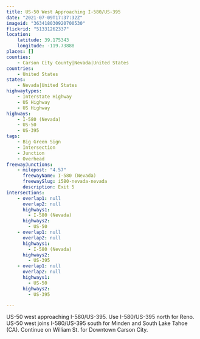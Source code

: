 ```yaml
---
title: US-50 West Approaching I-580/US-395
date: "2021-07-09T17:37:32Z"
imageid: "363418030920700530"
flickrid: "51331262337"
location:
    latitude: 39.175343
    longitude: -119.73888
places: []
counties:
    - Carson City County|Nevada|United States
countries:
    - United States
states:
    - Nevada|United States
highwaytypes:
    - Interstate Highway
    - US Highway
    - US Highway
highways:
    - I-580 (Nevada)
    - US-50
    - US-395
tags:
    - Big Green Sign
    - Intersection
    - Junction
    - Overhead
freewayJunctions:
    - milepost: "4.57"
      freewayName: I-580 (Nevada)
      freewaySlug: i580-nevada-nevada
      description: Exit 5
intersections:
    - overlap1: null
      overlap2: null
      highways1:
        - I-580 (Nevada)
      highways2:
        - US-50
    - overlap1: null
      overlap2: null
      highways1:
        - I-580 (Nevada)
      highways2:
        - US-395
    - overlap1: null
      overlap2: null
      highways1:
        - US-50
      highways2:
        - US-395

---
```

US-50 west approaching I-580/US-395.  Use I-580/US-395 north for Reno.  US-50 west joins I-580/US-395 south for Minden and South Lake Tahoe (CA).  Continue on William St. for Downtown Carson City.